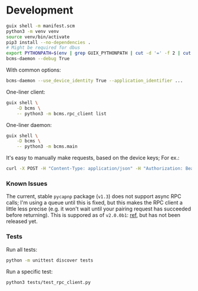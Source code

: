 # Development

```bash
guix shell -m manifest.scm
python3 -m venv venv
source venv/bin/activate
pip3 install --no-dependencies .
# Might be required for dbus
export PYTHONPATH=$(env | grep GUIX_PYTHONPATH | cut -d '=' -f 2 | cut -d ':' -f 1):$PYTHONPATH
bcms-daemon --debug True
```

With common options:

```bash
bcms-daemon --use_device_identity True --application_identifier ...
```

One-liner client:

```bash
guix shell \
    -D bcms \
    -- python3 -m bcms.rpc_client list
```

One-liner daemon:

```bash
guix shell \
    -D bcms \
    -- python3 -m bcms.main
```

It's easy to manually make requests, based on the device keys; For ex.:

```bash
curl -X POST -H "Content-Type: application/json" -H "Authorization: Bearer $(px-device-identity -o GET_ACCESS_TOKEN | jq -r .access_token)" -d '{"hardwareIdentifier":"abc"}' https://vhh-server.ones-now.com/api/iot-devices/exists
```

### Known Issues

The current, stable `pycapnp` package (`v1.3`) does not support async RPC calls; I'm using a queue until this is fixed, but this makes the RPC client a little less precise (e.g. it won't wait until your pairing request has succeeded before returning). This is suppored as of `v2.0.0b1`: [ref](https://github.com/capnproto/pycapnp/blob/master/CHANGELOG.md#v200b1-2023-10-03), but has not been released yet.

### Tests

Run all tests:

```bash
python -m unittest discover tests
```

Run a specific test:

```bash
python3 tests/test_rpc_client.py
```